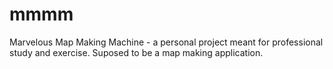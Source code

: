 # mmmm
Marvelous Map Making Machine - a personal project meant for professional study and exercise. Suposed to be a map making application.
